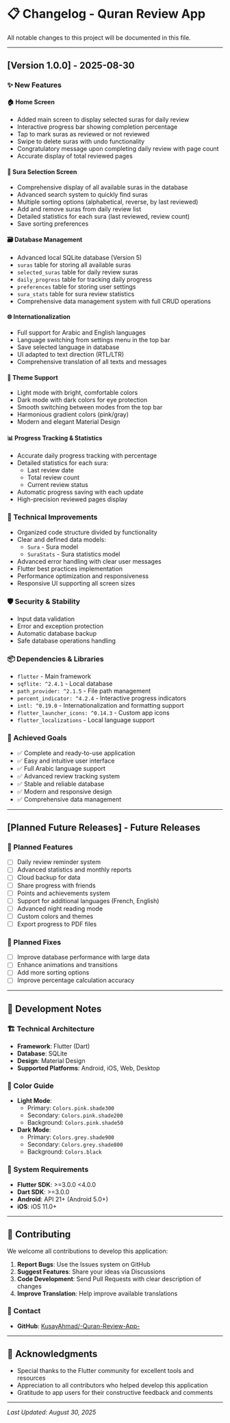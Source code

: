 # 📋 Changelog - Quran Review App

All notable changes to this project will be documented in this file.

---

## [Version 1.0.0] - 2025-08-30

### ✨ New Features

#### 🏠 Home Screen
- Added main screen to display selected suras for daily review
- Interactive progress bar showing completion percentage
- Tap to mark suras as reviewed or not reviewed
- Swipe to delete suras with undo functionality
- Congratulatory message upon completing daily review with page count
- Accurate display of total reviewed pages

#### 📖 Sura Selection Screen
- Comprehensive display of all available suras in the database
- Advanced search system to quickly find suras
- Multiple sorting options (alphabetical, reverse, by last reviewed)
- Add and remove suras from daily review list
- Detailed statistics for each sura (last reviewed, review count)
- Save sorting preferences

#### 🗃️ Database Management
- Advanced local SQLite database (Version 5)
- `suras` table for storing all available suras
- `selected_suras` table for daily review suras
- `daily_progress` table for tracking daily progress
- `preferences` table for storing user settings
- `sura_stats` table for sura review statistics
- Comprehensive data management system with full CRUD operations

#### 🌐 Internationalization
- Full support for Arabic and English languages
- Language switching from settings menu in the top bar
- Save selected language in database
- UI adapted to text direction (RTL/LTR)
- Comprehensive translation of all texts and messages

#### 🎨 Theme Support
- Light mode with bright, comfortable colors
- Dark mode with dark colors for eye protection
- Smooth switching between modes from the top bar
- Harmonious gradient colors (pink/gray)
- Modern and elegant Material Design

#### 📊 Progress Tracking & Statistics
- Accurate daily progress tracking with percentage
- Detailed statistics for each sura:
  - Last review date
  - Total review count
  - Current review status
- Automatic progress saving with each update
- High-precision reviewed pages display

### 🔧 Technical Improvements
- Organized code structure divided by functionality
- Clear and defined data models:
  - `Sura` - Sura model
  - `SuraStats` - Sura statistics model
- Advanced error handling with clear user messages
- Flutter best practices implementation
- Performance optimization and responsiveness
- Responsive UI supporting all screen sizes

### 🛡️ Security & Stability
- Input data validation
- Error and exception protection
- Automatic database backup
- Safe database operations handling

### 📦 Dependencies & Libraries
- `flutter` - Main framework
- `sqflite: ^2.4.1` - Local database
- `path_provider: ^2.1.5` - File path management
- `percent_indicator: ^4.2.4` - Interactive progress indicators
- `intl: ^0.19.0` - Internationalization and formatting support
- `flutter_launcher_icons: ^0.14.3` - Custom app icons
- `flutter_localizations` - Local language support

### 🎯 Achieved Goals
- ✅ Complete and ready-to-use application
- ✅ Easy and intuitive user interface
- ✅ Full Arabic language support
- ✅ Advanced review tracking system
- ✅ Stable and reliable database
- ✅ Modern and responsive design
- ✅ Comprehensive data management

---

## [Planned Future Releases] - Future Releases

### 🔮 Planned Features
- [ ] Daily review reminder system
- [ ] Advanced statistics and monthly reports
- [ ] Cloud backup for data
- [ ] Share progress with friends
- [ ] Points and achievements system
- [ ] Support for additional languages (French, English)
- [ ] Advanced night reading mode
- [ ] Custom colors and themes
- [ ] Export progress to PDF files

### 🐛 Planned Fixes
- [ ] Improve database performance with large data
- [ ] Enhance animations and transitions
- [ ] Add more sorting options
- [ ] Improve percentage calculation accuracy

---

## 📝 Development Notes

### 🏗️ Technical Architecture
- **Framework**: Flutter (Dart)
- **Database**: SQLite
- **Design**: Material Design
- **Supported Platforms**: Android, iOS, Web, Desktop

### 🎨 Color Guide
- **Light Mode**: 
  - Primary: `Colors.pink.shade300`
  - Secondary: `Colors.pink.shade200`
  - Background: `Colors.pink.shade50`
- **Dark Mode**:
  - Primary: `Colors.grey.shade900`
  - Secondary: `Colors.grey.shade800`
  - Background: `Colors.black`

### 📱 System Requirements
- **Flutter SDK**: >=3.0.0 <4.0.0
- **Dart SDK**: >=3.0.0
- **Android**: API 21+ (Android 5.0+)
- **iOS**: iOS 11.0+

---

## 🤝 Contributing

We welcome all contributions to develop this application:

1. **Report Bugs**: Use the Issues system on GitHub
2. **Suggest Features**: Share your ideas via Discussions
3. **Code Development**: Send Pull Requests with clear description of changes
4. **Improve Translation**: Help improve available translations

### 📧 Contact
- **GitHub**: [KusayAhmad/-Quran-Review-App-](https://github.com/KusayAhmad/-Quran-Review-App-)

---

## 🙏 Acknowledgments

- Special thanks to the Flutter community for excellent tools and resources
- Appreciation to all contributors who helped develop this application
- Gratitude to app users for their constructive feedback and comments

---

*Last Updated: August 30, 2025*
